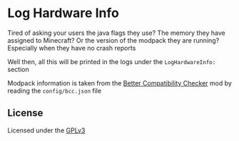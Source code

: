 # Log Hardware Info

Tired of asking your users the java flags they use? The memory they have assigned to Minecraft? Or the version of the modpack they are running? Especially when they have no crash reports

Well then, all this will be printed in the logs under the `LogHardwareInfo:` section

Modpack information is taken from the [Better Compatibility Checker](https://www.curseforge.com/minecraft/mc-mods/better-compatibility-checker) mod by reading the `config/bcc.json` file

## License

Licensed under the [GPLv3](LICENSE)
